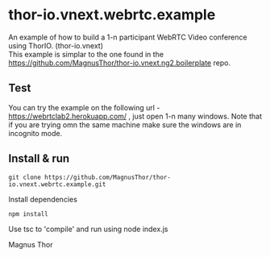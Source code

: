 # thor-io.vnext.webrtc.example

An example of how to build a 1-n participant WebRTC Video conference using ThorIO. (thor-io.vnext)  
This example is simplar to the one found in the https://github.com/MagnusThor/thor-io.vnext.ng2.boilerplate repo.

## Test

You can try the example on the following url - https://webrtclab2.herokuapp.com/ , just open 1-n many windows. Note that if you are
trying omn the same machine make sure the windows are in incognito mode.


## Install & run

    git clone https://github.com/MagnusThor/thor-io.vnext.webrtc.example.git
    
Install dependencies    

    npm install
    
Use tsc to 'compile' and run using node index.js 
    

Magnus Thor


